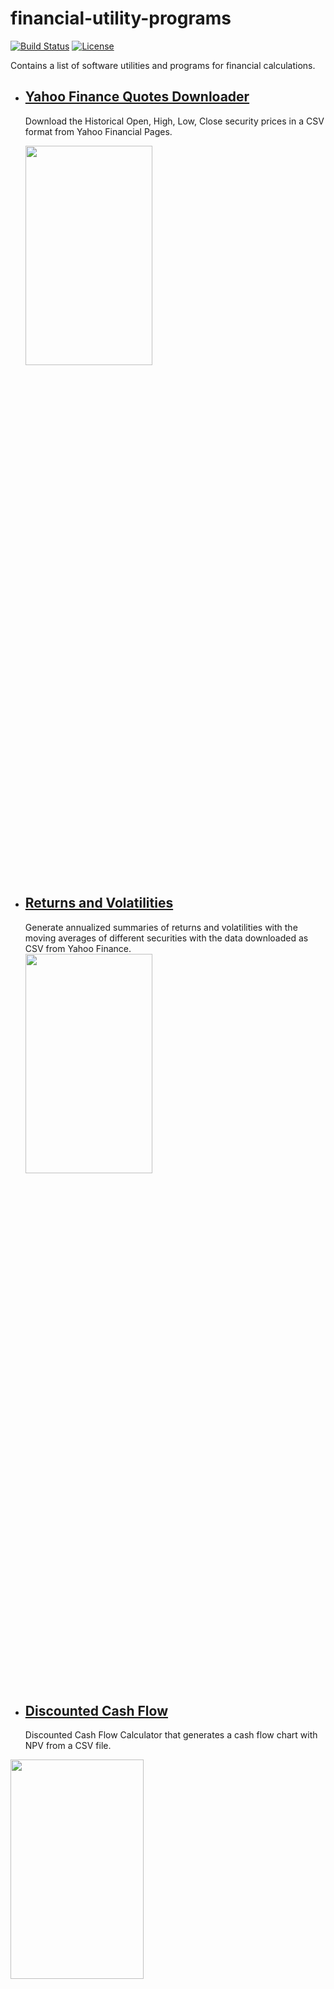 # financial-utility-programs 

[![Build Status](https://travis-ci.com/SamSamhuns/financial-utility-programs.svg?branch=master)](https://travis-ci.com/SamSamhuns/financial-utility-programs) [![License](https://img.shields.io/badge/License-Apache%202.0-blue.svg)](https://opensource.org/licenses/Apache-2.0) 

Contains a list of software utilities and programs for financial calculations.
-   ## [Yahoo Finance Quotes Downloader](#yahoo_finance_historical_data_download)
    Download the Historical Open, High, Low, Close security prices in a CSV format from Yahoo Financial Pages.</br>
    
    <img src='https://raw.githubusercontent.com/SamSamhuns/financial-utility-programs/master/Yahoo Finance Quotes Downloader/S&P500_OHLC.png' width='65%' height='30%'>

-   ## [Returns and Volatilities](#rav)
    Generate annualized summaries of returns and volatilities with the moving averages of different securities with the data downloaded as CSV from Yahoo Finance. </br>
    <img src='https://raw.githubusercontent.com/SamSamhuns/financial-utility-programs/master/Return and Volatilities/security_returns.png' width='65%' height='30%'>

-   ## [Discounted Cash Flow](#dcf)
      Discounted Cash Flow Calculator that generates a cash flow chart with NPV from a CSV file.
   <img src='https://raw.githubusercontent.com/SamSamhuns/financial-utility-programs/master/Discounted Cash Flow/cash_flow_fig.png' width='65%' height='30%'>

-   ## [Value_Realization_Model](#vrm)
    Probability modeling of binary stock value expectations from sequence of buys or sells for a stock given a trading scenario for different proportions of informed and uninformed traders.
    <img src='https://raw.githubusercontent.com/SamSamhuns/financial-utility-programs/master/Value Realization Model/fig_output/high_low_prob_output.png' width='65%' height='30%'>

## Prerequisites
Python 3.5.0 or later.

## Installing
Virtual environment packages with `virtualenv` or `anaconda` are recommended for both Windows and Linux/BSD based systems.

### Linux/BSD

After cloning the repository, install the required python packages using pip.
```git
git clone https://github.com/SamSamhuns/financial-utility-programs
pip install -r requirements.txt
```
### Windows

Download a copy of this <a href='https://github.com/SamSamhuns/financial-utility-programs'>github repository. </a>
Two options are available after this:

-   <a href='https://www.anaconda.com/download/#macos'>`Anaconda`</a> is recommended for Windows system.
Use the following command in the anaconda prompt to install modules from requirements.txt.
`conda install --yes --file requirements.txt`

-   Install <a href='https://www.python.org/downloads/'>`python`</a> and add it to your `PATH` system variable. Then install the <a  href='https://github.com/BurntSushi/nfldb/wiki/Python-&-pip-Windows-installation'>`pip`</a> package.                The `pip install -r requirements.txt` command now be used in the command prompt.

## Running the scripts

Individual instructions for running the utility scripts are also present inside each python file.
The instructions are equivalent for both Windows and Linux/BSD systems given that python has been added to the PATH system variable in Windows systems.

In Unix, Linux and other BSD based systems, use the following command in the bash shell to ensure python file is exeutable.
```bash
chmod u+x python_script.py
```

### DCF
The CSV file name must entered as the first command line argument for the DCF calculation to work.
```bash
python3 main_DCF.py <yearly_discount_rate> <name_of_csv_file.csv>
```
A cash_flow_fig_png file will be generated that contains the cash flow diagram.

### VRM
<p>
The Value Realization Model uses a simple model to predict the probability of a high value or a low value for a stock given the sequence of buys(asks being lifted) or sells(bids being hit).        
The script will prompt the user to enter a sequence of buy(s)/sell(s) like `bbssbs` or `BSBSBB`. And to enter the proportion of informed traders assumed to be present in the market.
</p>

Buy/sell sequences can also be entered through a text file containing these sequences as the first command line argument to the script_name.

```bash
python3 main_VRM.py <OPTIONAL-buy-sell-sequence.txt>
```

### Yahoo_Finance_Historical_Data_Download
<p>
Yahoo stopped its old EOD data download API as of May 2017 after the acquisition by Verizon.
Yahoo financial EOD data, however, still works on Yahoo financial pages. These download links uses a "crumb" for authentication with a cookie "B". This code is provided to obtain such matching cookie and crumb. This code also downloads end of day stock quote from Yahoo finance.
</p>
Once the cookie/crumb is obtained, the querying URL is as following:

```bash
https://query1.finance.yahoo.com/v7/finance/download/TTTT?period1=pppppppp&period2=qqqqqqqq&interval=1mo&events=eeeeeeee&crumb=cccccccc
```

where

-    TTTT - Ticker (e.g., DJI, AAPL, etc.)
-    pppppppp - Period1 is the timestamp (POSIX time stamp) of the beginning date
-    qqqqqqqq - Period2 is the timestamp (POSIX time stamp) of the ending date
-    eeeeeeee - Event, can be one of 'history', 'div', or 'split'
-    cccccccc - Crumb

The resulting CSV file is in the format:
`Date, Open, High, Low, Close, Adj Close, Volume`

The new API is different from the old API in several ways:

-   In the older API, the data fields were not adjusted.
-   In the new CSV files the `Close` is adjusted for both dividends and splits, while the `Open, High, Low` are only adjusted for splits.
-   The order of the rows for historical quote by the new API is chronical ( counter_chronical in the old API ).
-   Some of the values are recorded as NULL in the new API.

To download the CSV returns file using a script.

```bash
python security_csv.py <ticker_symbol> <start_date_YYYYMMDD> <end_date_YYYYMMDD> <quote_or_dividend_or_split> <interval_1d_1wk_1mo>
```

A possible example query to get GOOGL stock quotes from Jan 15, 2014 to Jan 18 2018 given a monthly interval:
```bash
python security_csv.py GOOGL 20140115 20180118 quote 1mo
```

### RAV
<p>
The Returns and Volatilities model takes security returns data imported from the Yahoo Finance API or downloaded from Yahoo Finance as a CSV file. The returns can be download from Yahoo Finance or the `security_csv.py` script can be used to directly download the return data in CSV.
</p>

To generate a summary of the returns and volatilities with their annualized calculations.

```bash
python main_RAV.py returns.csv
```

The returns.csv file must be in the same format downloaded from the <a href='https://finance.yahoo.com/quote/%5EGSPC/history?p=%5EGSPC'>Yahoo Finance historical prices section.</a></br>
CSV file format `Date, Open, High, Low, Close, Adj Close, Volume`

### Built With

-   [Python 3.6](https://www.python.org/downloads/release/python-360/) - The Programming tool used

### Versioning

Version tracked directly with Git

### Authors

-   **Samridha Shrestha**

### License

This project is licensed under the Apache 2.0 License - see the [License.md](License.md) file for details

### Acknowledgments

-   Python open source libraries
-   Yahoo Finance
-   GitHub user c0redumb <a href="https://github.com/c0redumb/yahoo_quote_download">repository</a> on yahoo_quote_download
-   <a href='http://people.stern.nyu.edu/jhasbrou/'>Joel Hasbrouck</a>, NYU Stern Principles of Securities Trading, FINC-UB.0049, Spring 201.

### Contributing [![contributions welcome](https://img.shields.io/badge/contributions-welcome-brightgreen.svg?style=flat)](https://github.com/dwyl/esta/issues)
